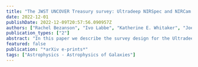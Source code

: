 ```yaml
---
title: "The JWST UNCOVER Treasury survey: Ultradeep NIRSpec and NIRCam ObserVations before the Epoch of Reionization"
date: 2022-12-01
publishDate: 2022-12-09T20:57:56.090957Z
authors: ["Rachel Bezanson", "Ivo Labbe", "Katherine E. Whitaker", "Joel Leja", "Sedona H. Price", "Marijn Franx", "Gabe Brammer", "Danilo Marchesini", "Adi Zitrin", "Bingjie Wang", "John R. Weaver", "Lukas J. Furtak", "Hakim Atek", "Dan Coe", "Sam E. Cutler", "Pratika Dayal", "Pieter van Dokkum", "Robert Feldmann", "Natascha Forster Schreiber", "Seiji Fujimoto", "Marla Geha", "Karl Glazebrook", "Anna de Graaff", "Stephanie Juneau", "Susan Kassin", "Mariska Kriek", "Gourav Khullar", "Jenny E. Greene", "Michael Maseda", "Pascal A. Oesch", "Renske Smit", "Mauro Stefanon", "Edward N. Taylor", "Christina C. Williams"]
publication_types: ["2"]
abstract: "In this paper we describe the survey design for the Ultradeep NIRSpec and NIRCam ObserVations before the Epoch of Reionization (UNCOVER) Cycle 1 JWST Treasury program, which executed its early imaging component in November 2022. The UNCOVER survey includes ultradeep (~29-30 AB) imaging of ~45 sq. arcmin. on and around the well-studied Abell 2744 galaxy cluster at z=0.308 and will follow-up ~500 galaxies with extremely deep low-resolution spectroscopy with the NIRSpec/PRISM during the summer of 2023. We describe the science goals, survey design, target selection, and planned data releases. We also present and characterize the depths of the first NIRCam imaging mosaic, highlighting previously unparalleled resolved and ultradeep 2-4 micron imaging of known objects in the field. The UNCOVER primary NIRCam mosaic spans 28.8 sq. arcmin. in seven filters (F115W, F150W, F200W, F277W, F356W, F410M, F444W) and 16.8 sq. arcmin. in our NIRISS parallel (F115W, F150W, F200W, F356W, and F444W). To maximize early community use of the Treasury data set, we publicly release full reduced mosaics of public JWST imaging including 45 sq. arcmin. NIRCam and 17 sq. arcmin. NIRISS mosaics on and around the Abell 2744 cluster, including the Hubble Frontier Field primary and parallel footprints."
featured: false
publication: "*arXiv e-prints*"
tags: ["Astrophysics - Astrophysics of Galaxies"]
---
```


